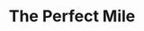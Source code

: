 ---
title: "The Perfect Mile"
description: "Kompetisi bisa jadi cerita romantis? Iya! Buku ini bercerita tentang pertempuran epic tiga laki-laki, yang berbeda upbringing dan temperamennya, semuanya berkompetisi untuk jadi manusia pertama yang bisa menembus batas magis  1 mil (1.6km) di bawah 4 menit. Roger Banister, John Landy, dan Wes Santee."
cover: "images/reading/the-perfect-mile.jpeg"
publishDate: 2022-07-15
authors: "Neal Bascomb"
categories: ["personal development"]
status: 🟡
---